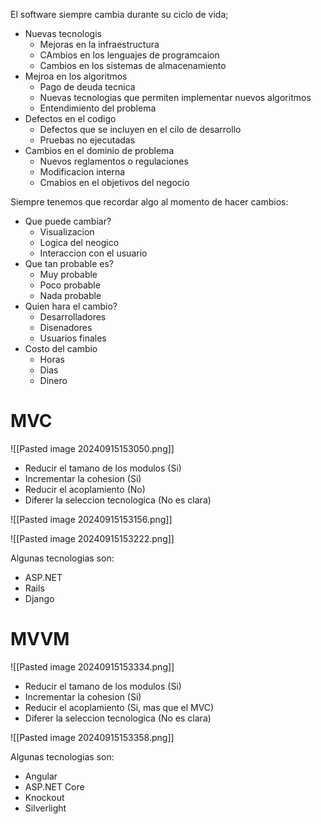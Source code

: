 
El software siempre cambia durante su ciclo de vida;

- Nuevas tecnologis
	- Mejoras en la infraestructura
	- CAmbios en los lenguajes de programcaion
	- Cambios en los sistemas de almacenamiento
- Mejroa en los algoritmos
	- Pago de deuda tecnica
	- Nuevas tecnologias que permiten implementar nuevos algoritmos
	- Entendimiento del problema
- Defectos en el codigo
	- Defectos que se incluyen en el cilo de desarrollo
	- Pruebas no ejecutadas
- Cambios en el dominio de problema
	- Nuevos reglamentos o regulaciones
	- Modificacion interna
	- Cmabios en el objetivos del negocio

Siempre tenemos que recordar algo al momento de hacer cambios:

- Que puede cambiar?
	- Visualizacion
	- Logica del neogico
	- Interaccion con el usuario
- Que tan probable es?
	- Muy probable
	- Poco probable
	- Nada probable
- Quien hara el cambio?
	- Desarrolladores
	- Disenadores
	- Usuarios finales
- Costo del cambio
	- Horas 
	- Dias
	- Dinero
# MVC

![[Pasted image 20240915153050.png]]

- Reducir el tamano de los modulos (Si)
- Incrementar la cohesion (Si)
- Reducir el acoplamiento (No)
- Diferer la seleccion tecnologica (No es clara) 

![[Pasted image 20240915153156.png]]

![[Pasted image 20240915153222.png]]

Algunas tecnologias son:
- ASP.NET
- Rails
- Django

# MVVM

![[Pasted image 20240915153334.png]]

- Reducir el tamano de los modulos (Si)
- Incrementar la cohesion (Si)
- Reducir el acoplamiento (Si, mas que el MVC)
- Diferer la seleccion tecnologica (No es clara)

![[Pasted image 20240915153358.png]]

Algunas tecnologias son:
- Angular
- ASP.NET Core
- Knockout
- Silverlight
